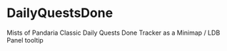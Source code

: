# DailyQuestsDone
Mists of Pandaria Classic Daily Quests Done Tracker as a Minimap / LDB Panel tooltip
